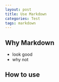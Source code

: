 ```yaml
---
layout: post
title: Use Markdown
categories: Test
tags: markdown
---
```


## Why Markdown  

- look good
- why not


## How to use
